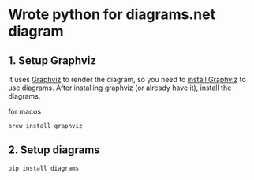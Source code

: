 # Wrote python for diagrams.net diagram

## 1. Setup Graphviz

It uses [Graphviz](https://www.graphviz.org/) to render the diagram, so you need to [install Graphviz](https://graphviz.gitlab.io/download/) to use diagrams. After installing graphviz (or already have it), install the diagrams.

for macos
```
brew install graphviz
```

## 2. Setup diagrams

```bash
pip install diagrams
```

